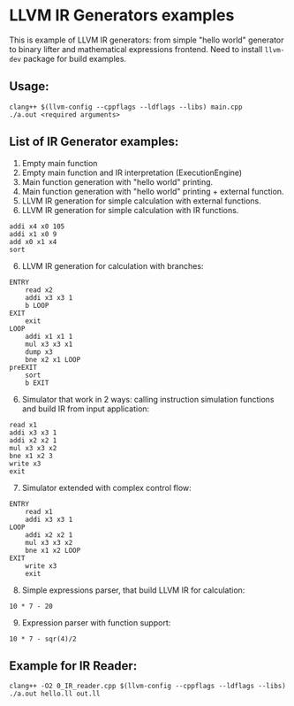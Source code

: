# LLVM IR Generators examples
This is example of LLVM IR generators: from simple "hello world" generator to binary lifter and mathematical expressions frontend. Need to install `llvm-dev` package for build examples.

## Usage:
```
clang++ $(llvm-config --cppflags --ldflags --libs) main.cpp
./a.out <required arguments>
```

## List of IR Generator examples:
1. Empty main function
2. Empty main function and IR interpretation (ExecutionEngine)
3. Main function generation with "hello world" printing.
4. Main function generation with "hello world" printing + external function.
5. LLVM IR generation for simple calculation with external functions.
5. LLVM IR generation for simple calculation with IR functions.
```
addi x4 x0 105
addi x1 x0 9
add x0 x1 x4
sort
```
6. LLVM IR generation for calculation with branches:
```
ENTRY
    read x2
    addi x3 x3 1
    b LOOP
EXIT
    exit
LOOP
    addi x1 x1 1
    mul x3 x3 x1
    dump x3
    bne x2 x1 LOOP
preEXIT
    sort
    b EXIT
```
6. Simulator that work in 2 ways: calling instruction simulation functions and build IR from input application:
```
read x1
addi x3 x3 1
addi x2 x2 1
mul x3 x3 x2
bne x1 x2 3
write x3
exit
```
7. Simulator extended with complex control flow:
```
ENTRY
    read x1
    addi x3 x3 1
LOOP
    addi x2 x2 1
    mul x3 x3 x2
    bne x1 x2 LOOP
EXIT
    write x3
    exit
```
8. Simple expressions parser, that build LLVM IR for calculation:
```
10 * 7 - 20 
```
9. Expression parser with function support:
```
10 * 7 - sqr(4)/2
```

## Example for IR Reader:
```
clang++ -O2 0_IR_reader.cpp $(llvm-config --cppflags --ldflags --libs)
./a.out hello.ll out.ll
```
